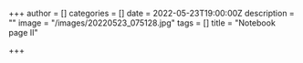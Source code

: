 +++
author = []
categories = []
date = 2022-05-23T19:00:00Z
description = ""
image = "/images/20220523_075128.jpg"
tags = []
title = "Notebook page II"

+++
